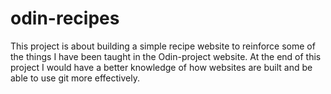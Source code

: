 # odin-recipes
This project is about building a simple recipe website
to reinforce  some of the things I have been taught in 
the Odin-project website. At the end of this project I would
have a better knowledge of how websites are built and be able
to use git more effectively.